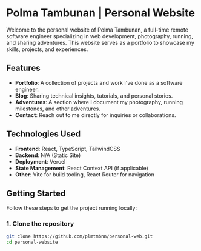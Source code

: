 # Polma Tambunan | Personal Website

Welcome to the personal website of Polma Tambunan, a full-time remote software engineer specializing in web development, photography, running, and sharing adventures. This website serves as a portfolio to showcase my skills, projects, and experiences.

## Features

- **Portfolio**: A collection of projects and work I've done as a software engineer.
- **Blog**: Sharing technical insights, tutorials, and personal stories.
- **Adventures**: A section where I document my photography, running milestones, and other adventures.
- **Contact**: Reach out to me directly for inquiries or collaborations.

## Technologies Used

- **Frontend**: React, TypeScript, TailwindCSS
- **Backend**: N/A (Static Site)
- **Deployment**: Vercel
- **State Management**: React Context API (if applicable)
- **Other**: Vite for build tooling, React Router for navigation

## Getting Started

Follow these steps to get the project running locally:

### 1. Clone the repository

```bash
git clone https://github.com/plmtmbnn/personal-web.git
cd personal-website